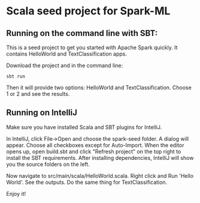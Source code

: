 # Scala seed project for Spark-ML

## Running on the command line with SBT:

This is a seed project to get you started with Apache Spark quickly. It contains HelloWorld and TextClassification apps.

Download the project and in the command line:

    sbt run

Then it will provide two options: HelloWorld and TextClassification. Choose 1 or 2 and see the results.


## Running on IntelliJ

Make sure you have installed Scala and SBT plugins for IntelliJ.

In IntelliJ, click File->Open and choose the spark-seed folder. A dialog will appear. Choose all checkboxes except for Auto-Import. When the editor opens up, open build.sbt and click "Refresh project"  on the top right to install the SBT requirements. After installing dependencies, IntelliJ will show you the source folders on the left.

Now navigate to src/main/scala/HelloWorld.scala. Right click and Run 'Hello World'. See the outputs. Do the same thing for TextClassification.

Enjoy it!
